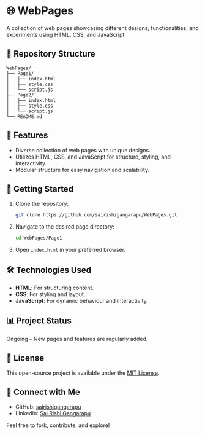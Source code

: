 # 🌐 WebPages

A collection of web pages showcasing different designs, functionalities, and experiments using HTML, CSS, and JavaScript.

## 📁 Repository Structure

```
WebPages/
├── Page1/
│   ├── index.html
│   ├── style.css
│   └── script.js
├── Page2/
│   ├── index.html
│   ├── style.css
│   └── script.js
└── README.md
```

## 📌 Features

- Diverse collection of web pages with unique designs.
- Utilizes HTML, CSS, and JavaScript for structure, styling, and interactivity.
- Modular structure for easy navigation and scalability.

## 🚀 Getting Started

1. Clone the repository:

   ```bash
   git clone https://github.com/sairishigangarapu/WebPages.git
   ```

2. Navigate to the desired page directory:

   ```bash
   cd WebPages/Page1
   ```

3. Open `index.html` in your preferred browser.

## 🛠️ Technologies Used

- **HTML**: For structuring content.
- **CSS**: For styling and layout.
- **JavaScript**: For dynamic behaviour and interactivity.

## 📊 Project Status

Ongoing – New pages and features are regularly added.

## 📄 License

This open-source project is available under the [MIT License](LICENSE).

## 🤝 Connect with Me

- GitHub: [sairishigangarapu](https://github.com/sairishigangarapu)
- LinkedIn: [Sai Rishi Gangarapu](https://www.linkedin.com/in/sai-rishi-gangarapu-770a08321/)

Feel free to fork, contribute, and explore!
